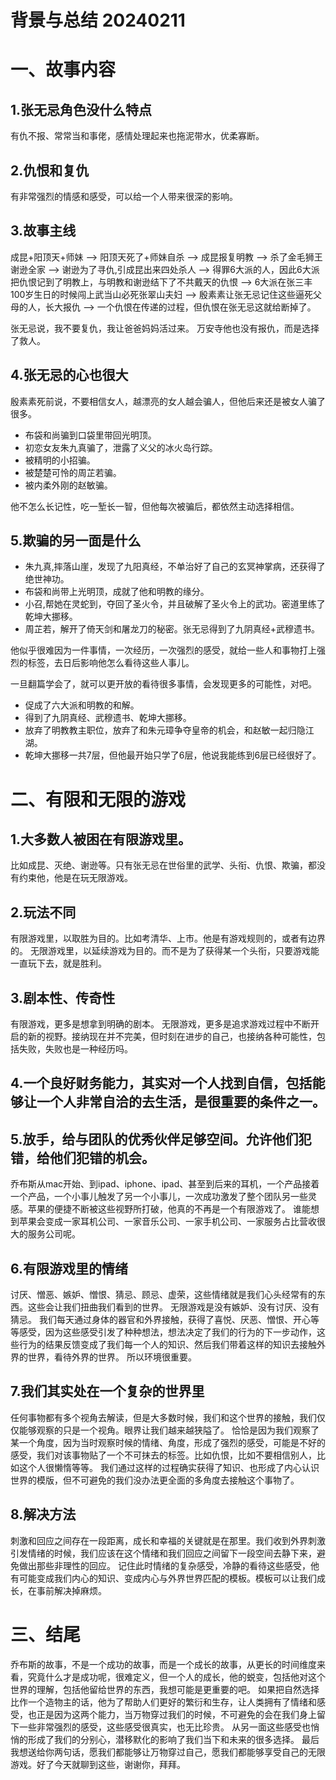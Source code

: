 # 背景与总结 20240211


# 一、故事内容
## 1.张无忌角色没什么特点
有仇不报、常常当和事佬，感情处理起来也拖泥带水，优柔寡断。

## 2.仇恨和复仇
有非常强烈的情感和感受，可以给一个人带来很深的影响。

## 3.故事主线
成昆+阳顶天+师妹 --> 阳顶天死了+师妹自杀 --> 成昆报复明教 --> 杀了金毛狮王谢逊全家 --> 谢逊为了寻仇,引成昆出来四处杀人 --> 得罪6大派的人，因此6大派把仇恨记到了明教上，与明教和谢逊结下了不共戴天的仇恨
--> 6大派在张三丰100岁生日的时候闯上武当山必死张翠山夫妇 --> 殷素素让张无忌记住这些逼死父母的人，长大报仇 --> 一个仇恨在传递的过程，但仇恨在张无忌这就给断掉了。

张无忌说，我不要复仇，我让爸爸妈妈活过来。
万安寺他也没有报仇，而是选择了救人。

## 4.张无忌的心也很大
殷素素死前说，不要相信女人，越漂亮的女人越会骗人，但他后来还是被女人骗了很多。
* 布袋和尚骗到口袋里带回光明顶。
* 初恋女友朱九真骗了，泄露了义父的冰火岛行踪。
* 被精明的小招骗。
* 被楚楚可怜的周芷若骗。
* 被内柔外刚的赵敏骗。

他不怎么长记性，吃一堑长一智，但他每次被骗后，都依然主动选择相信。

## 5.欺骗的另一面是什么
* 朱九真,摔落山崖，发现了九阳真经，不单治好了自己的玄冥神掌病，还获得了绝世神功。
* 布袋和尚带上光明顶，成就了他和明教的缘分。
* 小召,帮她在灵蛇到，夺回了圣火令，并且破解了圣火令上的武功。密道里练了乾坤大挪移。
* 周芷若，解开了倚天剑和屠龙刀的秘密。张无忌得到了九阴真经+武穆遗书。

他似乎很难因为一件事情，一次经历，一次强烈的感受，就给一些人和事物打上强烈的标签，去日后影响他怎么看待这些人事儿。

一旦翻篇学会了，就可以更开放的看待很多事情，会发现更多的可能性，对吧。
* 促成了六大派和明教的和解。
* 得到了九阴真经、武穆遗书、乾坤大挪移。
* 放弃了明教教主职位，放弃了和朱元璋争夺皇帝的机会，和赵敏一起归隐江湖。
* 乾坤大挪移一共7层，但他最开始只学了6层，他说我能练到6层已经很好了。

# 二、有限和无限的游戏
## 1.大多数人被困在有限游戏里。
比如成昆、灭绝、谢逊等。只有张无忌在世俗里的武学、头衔、仇恨、欺骗，都没有约束他，他是在玩无限游戏。

## 2.玩法不同
有限游戏里，以取胜为目的。比如考清华、上市。他是有游戏规则的，或者有边界的。
无限游戏里，以延续游戏为目的。而不是为了获得某一个头衔，只要游戏能一直玩下去，就是胜利。

## 3.剧本性、传奇性
有限游戏，更多是想拿到明确的剧本。
无限游戏，更多是追求游戏过程中不断开启的新的视野。接纳现在并不完美，但时刻在进步的自己，也接纳各种可能性，包括失败，失败也是一种经历吗。

## 4.一个良好财务能力，其实对一个人找到自信，包括能够让一个人非常自洽的去生活，是很重要的条件之一。

## 5.放手，给与团队的优秀伙伴足够空间。允许他们犯错，给他们犯错的机会。
乔布斯从mac开始、到ipad、iphone、ipad、甚至到后来的耳机，一个产品接着一个产品，一个小事儿触发了另一个小事儿，一次成功激发了整个团队另一些灵感。苹果的便捷不断被这些视野所打破，他真的不再是一个有限游戏了。
谁能想到苹果会变成一家耳机公司、一家音乐公司、一家手机公司、一家服务占比营收很大的服务公司呢。

## 6.有限游戏里的情绪
讨厌、憎恶、嫉妒、憎恨、猜忌、顾忌、虚荣，这些情绪就是我们心头经常有的东西。这些会让我们扭曲我们看到的世界。
无限游戏是没有嫉妒、没有讨厌、没有猜忌。
我们每天通过身体的器官和外界接触，获得了喜悦、厌恶、憎恨、开心等等感受，因为这些感受引发了种种想法，想法决定了我们的行为的下一步动作，这些行为的结果反馈变成了我们每一个人的知识、然后我们带着这样的知识去接触外界的世界，看待外界的世界。
所以环境很重要。

## 7.我们其实处在一个复杂的世界里
任何事物都有多个视角去解读，但是大多数时候，我们和这个世界的接触，我们仅仅能够观察的只是一个视角。眼界让我们越来越狭隘了。
恰恰是因为我们观察了某一个角度，因为当时观察时候的情绪、角度，形成了强烈的感受，可能是不好的感受，我们对该事物贴了一个不可抹去的标签。比如仇恨，比如不要相信别人，比如这个人很懒惰等等。
我们通过这样的过程确实获得了知识、也形成了内心认识世界的模版，但不可避免的我们没办法更全面的多角度去接触这个事物了。

## 8.解决方法
刺激和回应之间存在一段距离，成长和幸福的关键就是在那里。我们收到外界刺激引发情绪的时候，我们应该在这个情绪和我们回应之间留下一段空间去静下来，避免做出那些非理性的回应。
记住此时情绪的复杂感受，冷静的看待这些感受，他有可能变成我们内心的知识、变成内心与外界世界匹配的模板。模板可以让我们成长，在事前解决掉麻烦。

# 三、结尾
乔布斯的故事，不是一个成功的故事，而是一个成长的故事，从更长的时间维度来看，究竟什么才是成功呢，很难定义，但一个人的成长，他的蜕变，包括他对这个世界的理解，包括他留给世界的东西，我想可能是更重要的吧。
如果把自然选择比作一个造物主的话，他为了帮助人们更好的繁衍和生存，让人类拥有了情绪和感受，也正是因为这两个能力，当万物穿过我们的时候，不可避免的会在我们身上留下一些非常强烈的感受，这些感受很真实，也无比珍贵。
从另一面这些感受也悄悄的形成了我们的分别心，潜移默化的影响了我们当下和未来的很多选择。
最后我想送给你两句话，愿我们都能够让万物穿过自己，愿我们都能够享受自己的无限游戏。好了今天就聊到这些，谢谢你，拜拜。
